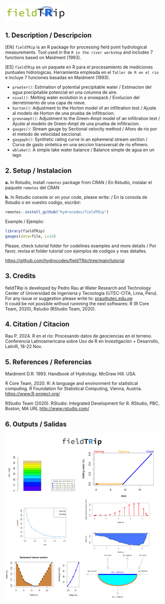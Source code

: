 <img src="https://github.com/hydrocodes/fieldTRip/blob/main/tutorial/logo_fieldTRip.PNG" width="200">

## 1. Description / Descripcion
[EN] `fieldTRip` is an R package for processing field point hydrological measurements. Tool used in the `R in the river workshop` and includes 7 functions based on Maidment (1993).

[ES] `fieldTRip` es un paquete en R para el procesamiento de mediciones puntuales hidrologicas. Herramienta empleada en el `Taller de R en el rio` e incluye 7 funciones basadas en Maidment (1993).

- `prwater()`: Estimation of potential precipitable water / Estimacion del agua precipitable potencial en una columna de aire.
- `nival()`: Melting water evolution in a snowpack / Evolucion del derretimiento de una capa de nieve.
- `horton()`: Adjustment to the Horton model of an infiltration test / Ajuste al modelo de Horton de una prueba de infiltracion.
- `greenampt()`: Adjustment to the Green-Ampt model of an infiltration test / Ajuste al modelo de Green-Ampt de una prueba de infiltracion.
- `gauges()`: Stream gauge by Sectional velocity method / Aforo de rio por el metodo de velocidad seccional.
- `gaugeph()`: Synthetic rating curve in an ephemeral stream section / Curva de gasto sintetica en una seccion transversal de rio efimero.
- `wblake()`: A simple lake water balance  / Balance simple de agua en un lago

## 2. Setup / Instalacion

**a.** In Rstudio, install `remotes` package from CRAN / En Rstudio, instalar el paquete `remotes` del CRAN

**b.** In Rstudio console or on your code, please write: / En la consola de Rstudio o en vuestro codigo, escribir:

```r
remotes::install_github("hydrocodes/fieldTRip")
```

Example / Ejemplo:
```r
library(fieldTRip)
gauges(data=file, L=15)
```
Please, check tutorial folder for codelines examples and more details / Por favor, revisa el folder tutorial con ejemplos de codigos y mas detalles.

https://github.com/hydrocodes/fieldTRip/tree/main/tutorial

## 3. Credits
fieldTRip is developed by Pedro Rau at Water Research and Technology Center of Universidad de Ingenieria y Tecnologia (UTEC-CITA, Lima, Peru). For any issue or suggestion please write to: prau@utec.edu.pe  
It could be not possible without runnning the next softwares: R (R Core Team, 2020), Rstudio (RStudio Team, 2020).

## 4. Citation / Citacion
Rau P. 2024. R en el río: Procesando datos de geociencias en el terreno. Conferencia Latinoamericana sobre Uso de R en Investigación + Desarrollo, LatinR, 18-22 Nov.

## 5. References / Referencias
Maidment D.R. 1993. Handbook of Hydrology. McGraw Hill. USA.

R Core Team, 2020. R: A language and environment for statistical computing. R Foundation for Statistical Computing, Vienna, Austria. https://www.R-project.org/

RStudio Team (2020). RStudio: Integrated Development for R. RStudio, PBC, Boston, MA URL http://www.rstudio.com/

## 6. Outputs / Salidas
<img src="https://github.com/hydrocodes/fieldTRip/blob/main/tutorial/fieldtrip_fig1.PNG" width="600">

